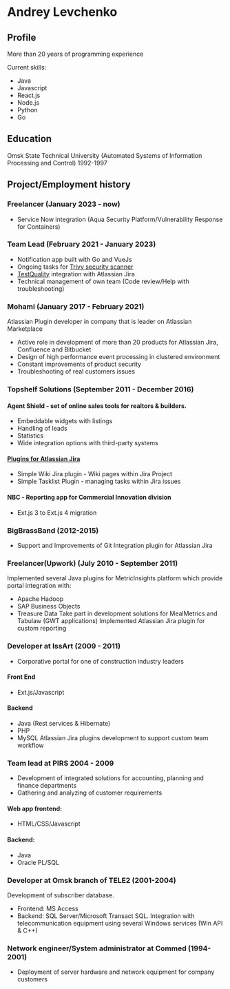 # Andrey Levchenko
## Profile
More than 20 years of programming experience

Current skills:
- Java
- Javascript
- React.js
- Node.js
- Python
- Go
## Education
Omsk State Technical University (Automated Systems of Information Processing and Control)
1992-1997
## Project/Employment history
### Freelancer (January 2023 - now)
- Service Now integration (Aqua Security Platform/Vulnerability Response for Containers)
### Team Lead (February 2021 - January 2023)
- Notification app built with Go and VueJs
- Ongoing tasks for [Trivy security scanner](https://github.com/aquasecurity/trivy)
- [TestQuality](https://www.testquality.com/) integration with Atlassian Jira
- Technical management of own team (Code review/Help with troubleshooting)
### Mohami (January 2017 - February 2021)
Atlassian Plugin developer in company that is leader on Atlassian Marketplace
- Active role in development of more than 20 products for Atlassian Jira,
Confluence and Bitbucket
- Design of high performance event processing in clustered environment
- Constant improvements of product security
- Troubleshooting of real customers issues
### Topshelf Solutions (September 2011 - December 2016)
#### Agent Shield - set of online sales tools for realtors & builders.
- Embeddable widgets with listings
- Handling of leads
- Statistics
- Wide integration options with third-party systems
#### [Plugins for Atlassian Jira](https://marketplace.atlassian.com/vendors/1210684)
- Simple Wiki Jira plugin - Wiki pages within Jira Project
- Simple Tasklist Plugin - managing tasks within Jira issues
#### NBC - Reporting app for Commercial Innovation division
- Ext.js 3 to Ext.js 4 migration
### BigBrassBand (2012-2015)
- Support and Improvements of Git Integration plugin for Atlassian Jira
### Freelancer(Upwork) (July 2010 - September 2011)
Implemented several Java plugins for MetricInsights platform which provide portal integration
with:
- Apache Hadoop
- SAP Business Objects
- Treasure Data
Take part in development solutions for MealMetrics and Tabulaw (GWT applications)
Implemented Atlassian Jira plugin for custom reporting
### Developer at IssArt (2009 - 2011)
- Corporative portal for one of construction industry leaders
#### Front End
- Ext.js/Javascript
#### Backend
- Java (Rest services & Hibernate)
- PHP
- MySQL
Atlassian Jira plugins development to support custom team workflow
### Team lead at PIRS 2004 - 2009
- Development of integrated solutions for accounting, planning and finance departments
- Gathering and analyzing of customer requirements
#### Web app frontend:
- HTML/CSS/Javascript
#### Backend:
- Java
- Oracle PL/SQL
### Developer at Omsk branch of TELE2 (2001-2004)
Development of subscriber database.
- Frontend: MS Access
- Backend: SQL Server/Microsoft Transact SQL.
Integration with telecommunication equipment using several Windows services (Win API
& C++)
### Network engineer/System administrator at Commed (1994-2001)
- Deployment of server hardware and network equipment for company customers
